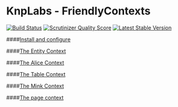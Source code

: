 KnpLabs - FriendlyContexts
================

[![Build Status](https://travis-ci.org/KnpLabs/FriendlyContexts.png?branch=master)](https://travis-ci.org/KnpLabs/FriendlyContexts)
[![Scrutinizer Quality Score](https://scrutinizer-ci.com/g/KnpLabs/FriendlyContexts/badges/quality-score.png?s=5292581c45ba61ea028dfb54c21c2ba50df604a2)](https://scrutinizer-ci.com/g/KnpLabs/FriendlyContexts/)
[![Latest Stable Version](https://poser.pugx.org/knplabs/friendly-contexts/v/stable.png)](https://packagist.org/packages/knplabs/friendly-contexts)


####[Install and configure](doc/configuration.md)
    
####[The Entity Context](doc/context-entity.md)

####[The Alice Context](doc/context-alice.md)

####[The Table Context](doc/context-table.md)

####[The Mink Context](doc/context-mink.md)

####[The page context](doc/context-page.md)
